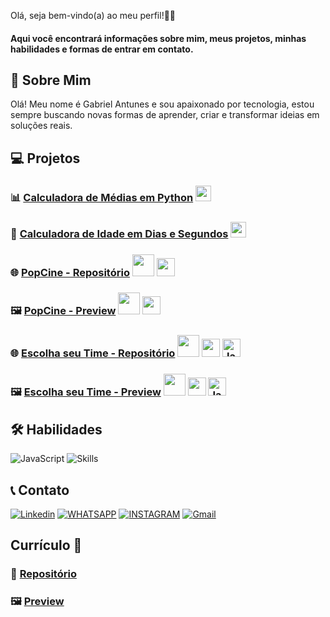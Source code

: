Olá, seja bem-vindo(a) ao meu perfil!👨‍💻
#### Aqui você encontrará informações sobre mim, meus projetos, minhas habilidades e formas de entrar em contato.

## 👋 Sobre Mim
Olá! Meu nome é Gabriel Antunes e sou apaixonado por tecnologia, estou sempre buscando novas formas de aprender, criar e transformar ideias em soluções reais.

## 💻 Projetos  
### 📊 [Calculadora de Médias em Python](https://github.com/antunesdvz/calculadora-de-medias-py) <img src="https://upload.wikimedia.org/wikipedia/commons/c/c3/Python-logo-notext.svg" width="25" />
### 📅 [Calculadora de Idade em Dias e Segundos](https://github.com/antunesdvz/idade-em-dias)  <img src="https://upload.wikimedia.org/wikipedia/commons/c/c3/Python-logo-notext.svg" width="25" />
### 🌐 [PopCine - Repositório](https://github.com/antunesdvz/popcine-site) <img src="https://upload.wikimedia.org/wikipedia/commons/6/61/HTML5_logo_and_wordmark.svg" width="35" />   <img src="https://upload.wikimedia.org/wikipedia/commons/6/62/CSS3_logo.svg" width="29" />
### 🖼️ [PopCine - Preview](https://antunesdvz.github.io/popcine-site/) <img src="https://upload.wikimedia.org/wikipedia/commons/6/61/HTML5_logo_and_wordmark.svg" width="35" />   <img src="https://upload.wikimedia.org/wikipedia/commons/6/62/CSS3_logo.svg" width="29" />

### 🌐 [Escolha seu Time - Repositório](https://github.com/antunesdvz/escolher-time) <img src="https://upload.wikimedia.org/wikipedia/commons/6/61/HTML5_logo_and_wordmark.svg" width="35" /> <img src="https://upload.wikimedia.org/wikipedia/commons/6/62/CSS3_logo.svg" width="29" /> <img src="https://upload.wikimedia.org/wikipedia/commons/9/99/Unofficial_JavaScript_logo_2.svg" alt="JavaScript Logo" width="29">

### 🖼️ [Escolha seu Time - Preview](https://antunesdvz.github.io/escolher-time/) <img src="https://upload.wikimedia.org/wikipedia/commons/6/61/HTML5_logo_and_wordmark.svg" width="35" /> <img src="https://upload.wikimedia.org/wikipedia/commons/6/62/CSS3_logo.svg" width="29" /> <img src="https://upload.wikimedia.org/wikipedia/commons/9/99/Unofficial_JavaScript_logo_2.svg" alt="JavaScript Logo" width="29">

## 🛠️ Habilidades
![JavaScript](https://skillicons.dev/icons?i=javascript)
![Skills](https://skillicons.dev/icons?i=python,html,css)



## 📞 Contato

[![Linkedin](https://img.shields.io/badge/LinkedIn-0077B5?style=for-the-badge&logo=linkedin&logoColor=white)](https://www.linkedin.com/in/gabriel-antunesdv/)
[![WHATSAPP](https://img.shields.io/badge/WhatsApp-25D366?style=for-the-badge&logo=whatsapp&logoColor=white)](https://web.whatsapp.com/+5546991192399)
[![INSTAGRAM](https://img.shields.io/badge/Instagram-E4405F?style=for-the-badge&logo=instagram&logoColor=white)](https://www.instagram.com/antunesdvz/)
[![Gmail](https://img.shields.io/badge/Gmail-fff?style=for-the-badge&logo=Gmail&logoColor=e71c18)](mailto:g.2008.antunes@gmail.com)


## Currículo 📄
### 📁 [Repositório](https://github.com/antunesdvz/curriculo-web-gabriel-antunes)
### 🖼️ [Preview](https://antunesdvz.github.io/curriculo-web-gabriel-antunes/)
